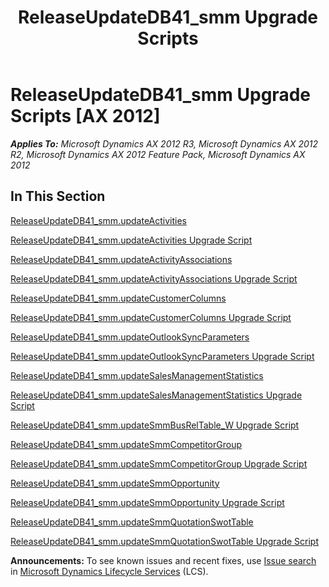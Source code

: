 ﻿---
title: ReleaseUpdateDB41_smm Upgrade Scripts
TOCTitle: ReleaseUpdateDB41_smm Upgrade Scripts
ms:assetid: d24fdc57-5c8c-4f2e-a7c4-3c4f97b2e5cc
ms:mtpsurl: https://msdn.microsoft.com/en-us/library/JJ686978(v=AX.60)
ms:contentKeyID: 49711428
ms.date: 05/18/2015
mtps_version: v=AX.60
---

# ReleaseUpdateDB41\_smm Upgrade Scripts [AX 2012]


_**Applies To:** Microsoft Dynamics AX 2012 R3, Microsoft Dynamics AX 2012 R2, Microsoft Dynamics AX 2012 Feature Pack, Microsoft Dynamics AX 2012_

## In This Section

[ReleaseUpdateDB41\_smm.updateActivities](releaseupdatedb41-smm-updateactivities.md)

[ReleaseUpdateDB41\_smm.updateActivities Upgrade Script](releaseupdatedb41-smm-updateactivities-upgrade-script.md)

[ReleaseUpdateDB41\_smm.updateActivityAssociations](releaseupdatedb41-smm-updateactivityassociations.md)

[ReleaseUpdateDB41\_smm.updateActivityAssociations Upgrade Script](releaseupdatedb41-smm-updateactivityassociations-upgrade-script.md)

[ReleaseUpdateDB41\_smm.updateCustomerColumns](releaseupdatedb41-smm-updatecustomercolumns.md)

[ReleaseUpdateDB41\_smm.updateCustomerColumns Upgrade Script](releaseupdatedb41-smm-updatecustomercolumns-upgrade-script.md)

[ReleaseUpdateDB41\_smm.updateOutlookSyncParameters](releaseupdatedb41-smm-updateoutlooksyncparameters.md)

[ReleaseUpdateDB41\_smm.updateOutlookSyncParameters Upgrade Script](releaseupdatedb41-smm-updateoutlooksyncparameters-upgrade-script.md)

[ReleaseUpdateDB41\_smm.updateSalesManagementStatistics](releaseupdatedb41-smm-updatesalesmanagementstatistics.md)

[ReleaseUpdateDB41\_smm.updateSalesManagementStatistics Upgrade Script](releaseupdatedb41-smm-updatesalesmanagementstatistics-upgrade-script.md)

[ReleaseUpdateDB41\_smm.updateSmmBusRelTable\_W Upgrade Script](releaseupdatedb41-smm-updatesmmbusreltable-w-upgrade-script.md)

[ReleaseUpdateDB41\_smm.updateSmmCompetitorGroup](releaseupdatedb41-smm-updatesmmcompetitorgroup.md)

[ReleaseUpdateDB41\_smm.updateSmmCompetitorGroup Upgrade Script](releaseupdatedb41-smm-updatesmmcompetitorgroup-upgrade-script.md)

[ReleaseUpdateDB41\_smm.updateSmmOpportunity](releaseupdatedb41-smm-updatesmmopportunity.md)

[ReleaseUpdateDB41\_smm.updateSmmOpportunity Upgrade Script](releaseupdatedb41-smm-updatesmmopportunity-upgrade-script.md)

[ReleaseUpdateDB41\_smm.updateSmmQuotationSwotTable](releaseupdatedb41-smm-updatesmmquotationswottable.md)

[ReleaseUpdateDB41\_smm.updateSmmQuotationSwotTable Upgrade Script](releaseupdatedb41-smm-updatesmmquotationswottable-upgrade-script.md)

  
**Announcements:** To see known issues and recent fixes, use [Issue search](http://go.microsoft.com/fwlink/?linkid=389258) in [Microsoft Dynamics Lifecycle Services](http://go.microsoft.com/fwlink/?linkid=306505) (LCS).

